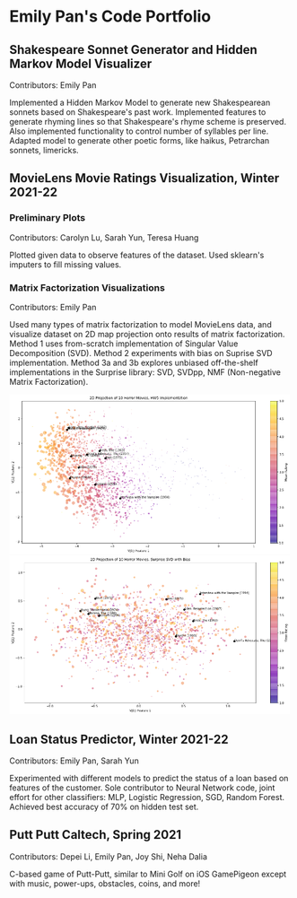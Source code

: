 # Emily Pan's Code Portfolio

## Shakespeare Sonnet Generator and Hidden Markov Model Visualizer

Contributors: Emily Pan

Implemented a Hidden Markov Model to generate new Shakespearean sonnets based on Shakespeare's past work. Implemented features to generate rhyming lines so that Shakespeare's rhyme scheme is preserved. Also implemented functionality to control number of syllables per line. Adapted model to generate other poetic forms, like haikus, Petrarchan sonnets, limericks. 


## MovieLens Movie Ratings Visualization, Winter 2021-22

### Preliminary Plots

Contributors: Carolyn Lu, Sarah Yun, Teresa Huang 

Plotted given data to observe features of the dataset. Used sklearn's imputers to fill missing values. 

### Matrix Factorization Visualizations

Contributors: Emily Pan

Used many types of matrix factorization to model MovieLens data, and visualize dataset on 2D map projection onto results of matrix factorization. Method 1  uses from-scratch implementation of Singular Value Decomposition (SVD). Method 2 experiments with bias on Suprise SVD implementation. Method 3a and 3b explores unbiased off-the-shelf implementations in the Surprise library: SVD, SVDpp, NMF (Non-negative Matrix Factorization). 

<img src="/movielens-visualization/movie_example_unbiased.png" width="500"> <img src="/movielens-visualization/movie_example_bias.png" width="500">





## Loan Status Predictor, Winter 2021-22

Contributors: Emily Pan, Sarah Yun

Experimented with different models to predict the status of a loan based on features of the customer. Sole contributor to Neural Network code, joint effort for other classifiers: MLP, Logistic Regression, SGD, Random Forest. Achieved best accuracy of 70% on hidden test set. 


## Putt Putt Caltech, Spring 2021

Contributors: Depei Li, Emily Pan, Joy Shi, Neha Dalia

C-based game of Putt-Putt, similar to Mini Golf on iOS GamePigeon except with music, power-ups, obstacles, coins, and more!
